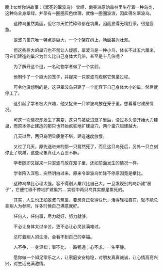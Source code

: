 晚上tc给你讲故事：《累死的翠波鸟》
    曾经，南美洲原始森林里生存着一种鸟类，这种鸟全身翠绿，并带有一圈圈灰色纹理，就像一圈圈波浪，因此得名翠波鸟。

　　这种鸟虽然美丽，但它每天忙忙碌碌都在筑巢，因而显得无精打采，很是疲惫。

　　翠波鸟巢穴唯一特点是巨大，一个个架在树上，场面甚为壮观。

　　但这些巨大的巢穴也不禁让人疑惑，翠波鸟是一种小鸟，体长不过五六厘米，可它们建造的巢穴为什么比自己身体大几倍，甚至是十几倍呢？

　　为了解开这个谜，一名动物学者做了一个实验。

　　他制作了一个巨大的笼子，并捉来一只翠波鸟观察它筑巢过程。

　　可令他没想到的是，这只翠波鸟只建了一个能容下自己身体大小的巢，然后就停工了。

　　这引起了学者极大兴趣，他又捉来一只翠波鸟放在笼子里，想看看它建房情况。

　　可这一次情况却发生了突变，这只鸟被放进笼子里后，没过多久便开始大力建巢，而原本停止建造的那只也开始疯狂地扩建巢穴，两个巢穴越建越大。

　　几天过后，两只鸟明显疲惫不堪，建造速度放慢。

　　又过了几天，原先送进来的那一只竟然死了，而且这只鸟死后，另外一只立刻停止了筑巢，这些现象真让人百思不解。

　　学者随即又捉来一只翠波鸟放在笼子里，还如前面发生的情况一样。

　　学者陷入深思，突然明白过来，原来令翠波鸟忙碌不停原因竟是攀比。

　　这种鸟攀比心理太强，容不得别人巢穴比自己大，一旦发现别的鸟新建“房子”，它便忙碌不停地扩建巢穴… 实验中两只鸟其实都是累死的。

　　其实，人生也正如翠波鸟筑巢，要想真正获得快乐，活得轻松自在，就不能总拿别人为参照，许多时候自己满意就好。

　　任何人，任何事，尽力就好，努力就够。

　　不必让身体太过辛苦，更不必让心灵装满难过。

　　总盯着别人的生活，会看不到自己的幸福。

　　人不争，一身轻松；事不比，一路畅通；心不求，一生平静。

　　愿你做一个知足常乐之人，让家庭安安稳稳，对朋友真真诚诚，让心情高高兴兴，对生活充满激情。
